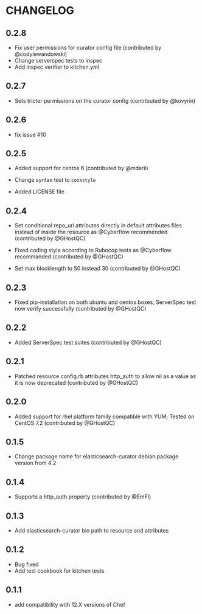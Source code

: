 # CHANGELOG
## 0.2.8
* Fix user permissions for curator config file (contributed by @codylewandowski)
* Change serverspec tests to inspec
* Add inspec verifier to kitchen.yml

## 0.2.7
* Sets tricter permissions on the curator config (contributed by @kovyrin)

## 0.2.6
* fix issue #10

## 0.2.5
* Added support for centos 6 (contributed by @mdarii)

* Change syntax test to `cookstyle`

* Added LICENSE file

## 0.2.4
* Set conditional repo_url attributes directly in default attributes files instead of inside the resource as @Cyberflow recommended (contributed by @GHostQC)

* Fixed coding style according to Rubocop tests as @Cyberflow recommanded (contributed by @GHostQC)

* Set max blocklength to 50 instead 30 (contributed by @GHostQC)

## 0.2.3
* Fixed pip-installation on both ubuntu and centos boxes, ServerSpec test now verify successfully (contributed by @GHostQC)

## 0.2.2
* Added ServerSpec test suites (contributed by @GHostQC)

## 0.2.1
* Patched resource config.rb attributes http_auth to allow nil as a value as it is now deprecated (contributed by @GHostQC)

## 0.2.0
* Added support for rhel platform family compatible with YUM; Tested on CentOS 7.2 (contributed by @GHostQC)

## 0.1.5
* Change package name for elasticsearch-curator debian package version from 4.2

## 0.1.4
* Supports a http_auth property (contributed by @EmFl)

## 0.1.3
* Add elasticsearch-curator bin path to resource and attributes

## 0.1.2
* Bug fixed
* Add test cookbook for kitchen tests

## 0.1.1
* add compatibility with 12.X versions of Chef

